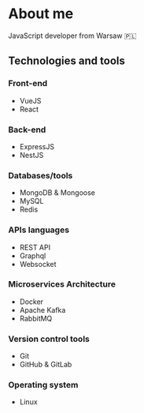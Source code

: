 # About me
JavaScript developer from Warsaw 🇵🇱

## Technologies and tools
### Front-end
+ VueJS
+ React
### Back-end
+ ExpressJS
+ NestJS
### Databases/tools
+ MongoDB & Mongoose
+ MySQL
+ Redis
### APIs languages
+ REST API
+ Graphql
+ Websocket
### Microservices Architecture
+ Docker
+ Apache Kafka
+ RabbitMQ
### Version control tools
+ Git
+ GitHub & GitLab
### Operating system
+ Linux
